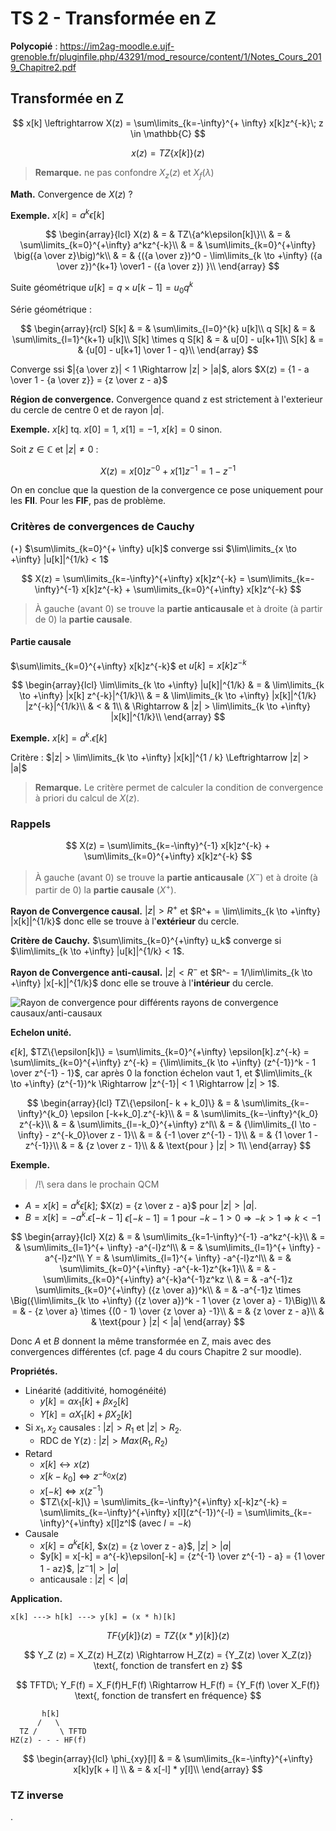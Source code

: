 # TS 2 - Transformée en Z

**Polycopié** : <https://im2ag-moodle.e.ujf-grenoble.fr/pluginfile.php/43291/mod_resource/content/1/Notes_Cours_2019_Chapitre2.pdf>

## Transformée en Z

$$
x[k] \leftrightarrow X(z) = \sum\limits_{k=-\infty}^{+ \infty} x[k]z^{-k}\; z \in \mathbb{C}
$$

$$
x(z) = TZ\{x[k]\}(z)
$$

> **Remarque.** ne pas confondre $X_z(z)$ et $X_ f(\lambda)$

**Math.** Convergence de $X(z)$ ?

**Exemple.** $x[k] = a^k\epsilon[k]$

$$
\begin{array}{lcl}
X(z) & = & TZ\{a^k\epsilon[k]\}\\
 & = & \sum\limits_{k=0}^{+\infty} a^kz^{-k}\\
 & = & \sum\limits_{k=0}^{+\infty} \big({a \over z}\big)^k\\
 & = & {({a \over z})^0 - \lim\limits_{k \to +\infty} ({a \over z})^{k+1} \over1 - ({a \over z}) }\\
\end{array}
$$

Suite géométrique $u[k] = q \times u[k-1] = u_0q^k$

Série géométrique :

$$
\begin{array}{rcl}
S[k] & = & \sum\limits_{l=0}^{k} u[k]\\
q S[k] & = & \sum\limits_{l=1}^{k+1} u[k]\\
S[k] \times q S[k] & = & u[0] - u[k+1]\\
S[k] & = & {u[0] - u[k+1] \over 1 - q}\\
\end{array}
$$

Converge ssi $|{a \over z}| < 1 \Rightarrow |z| > |a|$, alors $X(z) = {1 - a \over 1 - {a \over z}} = {z \over z - a}$

**Région de convergence.** Convergence quand z est strictement à l'exterieur du cercle de centre $0$ et de rayon $|a|$.

**Exemple.** $x[k]$ tq. $x[0] = 1$, $x[1] = -1$, $x[k] = 0$ sinon.

Soit $z \in \mathbb{C}$ et $|z| \neq 0$ :

$$
X(z) = x[0]z^{-0} + x[1]z^{-1} = 1  - z^{-1}
$$

On en conclue que la question de la convergence ce pose uniquement pour les **FII**. Pour les **FIF**, pas de problème.

### Critères de convergences de Cauchy

$(\star)$ $\sum\limits_{k=0}^{+ \infty} u[k]$ converge ssi $\lim\limits_{x \to +\infty} |u[k]|^{1/k} < 1$

$$
X(z) = \sum\limits_{k=-\infty}^{+\infty} x[k]z^{-k} = \sum\limits_{k=-\infty}^{-1} x[k]z^{-k} + \sum\limits_{k=0}^{+\infty} x[k]z^{-k}
$$

> À gauche (avant $0$) se trouve la **partie anticausale** et à droite (à partir de $0$) la **partie causale**.

#### Partie causale

$\sum\limits_{k=0}^{+\infty} x[k]z^{-k}$ et $u[k] = x[k]z^{-k}$

$$
\begin{array}{lcl}
\lim\limits_{k \to +\infty} |u[k]|^{1/k} & = & \lim\limits_{k \to +\infty} |x[k] z^{-k}|^{1/k}\\
 & = & \lim\limits_{k \to +\infty} |x[k]|^{1/k} |z^{-k}|^{1/k}\\
 & < & 1\\
 & \Rightarrow & |z| > \lim\limits_{k \to +\infty} |x[k]|^{1/k}\\
\end{array}
$$

**Exemple.** $x[k] = a^k.\epsilon[k]$

Critère : $|z| > \lim\limits_{k \to +\infty} |x[k]|^{1 / k} \Leftrightarrow |z| > |a|$

> **Remarque.** Le critère permet de calculer la condition de convergence à priori du calcul de $X(z)$.

### Rappels

$$
X(z) = \sum\limits_{k=-\infty}^{-1} x[k]z^{-k} + \sum\limits_{k=0}^{+\infty} x[k]z^{-k}
$$

> À gauche (avant $0$) se trouve la **partie anticausale** ($X^-$) et à droite (à partir de $0$) la **partie causale** ($X^+$).

**Rayon de Convergence causal.** $|z| > R^+$ et $R^+ = \lim\limits_{k \to +\infty} |x[k]|^{1/k}$ donc elle se trouve à l'**extérieur** du cercle.

**Critère de Cauchy.** $\sum\limits_{k=0}^{+\infty} u_k$ converge si $\lim\limits_{k \to +\infty} |u[k]|^{1/k} < 1$.

**Rayon de Convergence anti-causal.** $|z| < R^-$ et $R^- = 1/\lim\limits_{k \to +\infty} |x[-k]|^{1/k}$ donc elle se trouve à l'**intérieur** du cercle.

![Rayon de convergence pour différents rayons de convergence causaux/anti-causaux](img/RDC.jpg)

**Echelon unité.**

$\epsilon[k]$, $TZ\{\epsilon[k]\} = \sum\limits_{k=0}^{+\infty} \epsilon[k].z^{-k} = \sum\limits_{k=0}^{+\infty} z^{-k} = {\lim\limits_{k \to +\infty} (z^{-1})^k - 1 \over z^{-1} - 1}$, car après $0$ la fonction échelon vaut $1$, et $\lim\limits_{k \to +\infty} (z^{-1})^k \Rightarrow |z^{-1}| < 1 \Rightarrow |z| > 1$.

$$
\begin{array}{lcl}
TZ\{\epsilon[- k + k_0]\} & = & \sum\limits_{k=-\infty}^{k_0} \epsilon [-k+k_0].z^{-k}\\
 & = & \sum\limits_{k=-\infty}^{k_0} z^{-k}\\
 & = & \sum\limits_{l=-k_0}^{+\infty} z^l\\
 & = & {\lim\limits_{l \to -\infty} - z^{-k_0}\over z - 1}\\
 & = & {-1 \over z^{-1} - 1}\\
 & = & {1 \over 1 - z^{-1}}\\
 & = & {z \over z - 1}\\
 &   & \text{pour } |z| > 1\\
\end{array}
$$

**Exemple.**

> /!\ sera dans le prochain QCM

- $A = x[k] = a^k \epsilon[k]$; $X(z) = {z \over z - a}$ pour $|z| > |a|$.
- $B = x[k] = -a^k.\epsilon[-k -1]$
$\epsilon[-k -1] = 1$ pour $-k-1 > 0 \Rightarrow -k > 1 \Rightarrow k < -1$

$$
\begin{array}{lcl}
X(z) & = & \sum\limits_{k=1-\infty}^{-1} -a^kz^{-k}\\
& = & \sum\limits_{l=1}^{+ \infty} -a^{-l}z^l\\
& = & \sum\limits_{l=1}^{+ \infty} -a^{-l}z^l\\
Y = & \sum\limits_{l=1}^{+ \infty} -a^{-l}z^l\\
& = & \sum\limits_{k=0}^{+\infty} -a^{-k-1}z^{k+1}\\
& = & -\sum\limits_{k=0}^{+\infty} a^{-k}a^{-1}z^kz \\
& = & -a^{-1}z \sum\limits_{k=0}^{+\infty} ({z \over a})^k\\
& = & -a^{-1}z \times \Big({\lim\limits_{k \to +\infty} ({z \over a})^k - 1 \over {z \over a} - 1}\Big)\\
& = & - {z \over a} \times {(0 - 1) \over {z \over a} -1}\\
& = &  {z \over z - a}\\
&   &  \text{pour } |z| < |a|
\end{array}
$$

Donc $A$ et $B$ donnent la même transformée en Z, mais avec des convergences différentes (cf. page 4 du cours Chapitre 2 sur moodle).


**Propriétés.**

- Linéarité (additivité, homogénéité)
  - $y[k] = \alpha x_1[k] + \beta x_2[k]$
  - $Y[k] = \alpha X_1[k] + \beta X_2[k]$
- Si $x_1, x_2$ causales : $|z| > R_1$ et $|z| > R_2$.
  - RDC de Y(z) : $|z| > Max(R_1, R_2)$
- Retard
  - $x[k] \leftrightarrow x(z)$
  - $x[k - k_0] \Leftrightarrow z^{-k_0}x(z)$
  - $x[-k] \Leftrightarrow x(z^{-1})$
  - $TZ\{x[-k]\} = \sum\limits_{k=-\infty}^{+\infty} x[-k]z^{-k} = \sum\limits_{k=-\infty}^{+\infty} x[l](z^{-1})^{-l} = \sum\limits_{k=-\infty}^{+\infty} x[l]z^l$ (avec $l = -k$)
- Causale
  - $x[k] = a^k \epsilon[k]$, $x(z) = {z \over z - a}$, $|z| > |a|$
  - $y[k] = x[-k] = a^{-k}\epsilon[-k] = {z^{-1} \over z^{-1} - a} = {1 \over 1 - az}$, $|z^-1| > |a|$
  - anticausale : $|z| < |a|$

**Application.**

```text
x[k] ---> h[k] ---> y[k] = (x * h)[k]
```

$$
TF\{y[k]\}(z) = TZ\{(x*y)[k]\}(z)
$$

$$
Y_Z (z) = X_Z(z) H_Z(z) \Rightarrow H_Z(z) = {Y_Z(z) \over X_Z(z)} \text{, fonction de transfert en z}
$$

$$
TFTD\; Y_F(f) = X_F(f)H_F(f) \Rightarrow H_F(f) = {Y_F(f) \over X_F(f)} \text{, fonction de transfert en fréquence}
$$

```text
       h[k]
      /   \
  TZ /     \ TFTD
HZ(z) - - - HF(f)
```

$$
\begin{array}{lcl}
\phi_{xy}[l] & = & \sum\limits_{k=-\infty}^{+\infty}  x[k]y[k + l] \\
 & = & x[-l] * y[l]\\
\end{array}
$$

### TZ inverse

.
